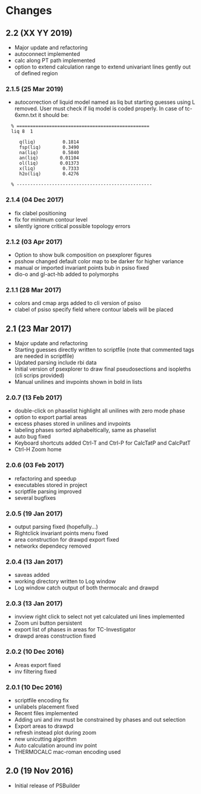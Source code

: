 # Changes

## 2.2 (XX YY 2019)

* Major update and refactoring
* autoconnect implemented
* calc along PT path implemented
* option to extend calculation range to extend univariant lines
  gently out of defined region

### 2.1.5 (25 Mar 2019)

* autocorrection of liquid model named as liq but starting guesses using L removed.
  User must check if liq model is coded properly. In case of tc-6xmn.txt it should be:

```
  % =================================================
  liq 8  1
  
     q(liq)          0.1814
     fsp(liq)        0.3490
     na(liq)         0.5840
     an(liq)        0.01104
     ol(liq)        0.01373
     x(liq)          0.7333
     h2o(liq)        0.4276
  
  % --------------------------------------------------
```

### 2.1.4 (04 Dec 2017)

* fix clabel positioning
* fix for minimum contour level
* silently ignore critical possible topology errors

### 2.1.2 (03 Apr 2017)

* Option to show bulk composition on psexplorer figures
* psshow changed default color map to be darker for higher variance
* manual or imported invariant points bub in psiso fixed
 * dio-o and gl-act-hb added to polymorphs

### 2.1.1 (28 Mar 2017)

* colors and cmap args added to cli version of psiso
* clabel of psiso specify field where contour labels will be placed

## 2.1 (23 Mar 2017)

* Major update and refactoring
* Starting guesses directly written to scriptfile
  (note that commented tags are needed in scriptfile)
* Updated parsing include rbi data
* Initial version of psexplorer to draw final pseudosections and isopleths
  (cli scrips provided)
* Manual unilines and invpoints shown in bold in lists

### 2.0.7 (13 Feb 2017)

* double-click on phaselist highlight all unilines with zero mode phase
* option to export partial areas
* excess phases stored in unilines and invpoints
* labeling phases sorted alphabeltically, same as phaselist
* auto bug fixed
* Keyboard shortcuts added Ctrl-T and Ctrl-P for CalcTatP and CalcPatT
* Ctrl-H Zoom home

### 2.0.6 (03 Feb 2017)

* refactoring and speedup
* executables stored in project
* scriptfile parsing improved
* several bugfixes

### 2.0.5 (19 Jan 2017)

* output parsing fixed (hopefully...)
* Rightclick invariant points menu fixed
* area construction for drawpd export fixed
* networkx dependecy removed

### 2.0.4 (13 Jan 2017)

* saveas added
* working directory written to Log window
* Log window catch output of both thermocalc and drawpd

### 2.0.3 (13 Jan 2017)

* invview right click to select not yet calculated uni lines implemented
* Zoom uni button persistent
* export list of phases in areas for TC-Investigator
* drawpd areas construction fixed

### 2.0.2 (10 Dec 2016)

* Areas export fixed
* inv filtering fixed

### 2.0.1 (10 Dec 2016)

* scriptfile encoding fix
* unilabels placement fixed
* Recent files implemented
* Adding uni and inv must be constrained by phases and out selection
* Export areas to drawpd
* refresh instead plot during zoom
* new unicutting algorithm
* Auto calculation around inv point
* THERMOCALC mac-roman encoding used

## 2.0 (19 Nov 2016)

* Initial release of PSBuilder
